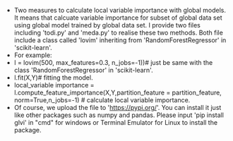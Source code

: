 - Two measures to calculate local variable importance with global models. It means that calcuate variable importance for subset of global data set using global model trained by global data set. I provide two files including 'todi.py' and 'meda.py' to realise these two methods. Both file include a class called 'lovim' inheriting from 'RandomForestRegressor' in 'scikit-learn'.
- For example:
- l = lovim(500, max_features=0.3, n_jobs=-1))# just be same with the class 'RandomForestRegressor' in 'scikit-learn'.
- l.fit(X,Y)# fitting the model.
- local_variable importance = l.compute_feature_importance(X,Y,partition_feature = partition_feature, norm=True,n_jobs=-1) # calculate local variable importance.
- Of course, we upload the file to 'https://pypi.org/'. You can install it just like other packages such as numpy and pandas. Please input 'pip install glvi' in "cmd" for windows or Terminal Emulator for Linux to install the package.
